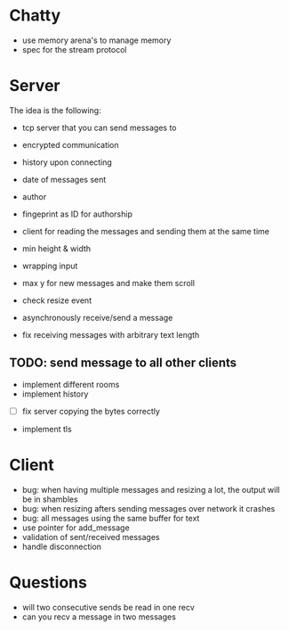 # Chatty
- use memory arena's to manage memory
- spec for the stream protocol

# Server
The idea is the following:
- tcp server that you can send messages to
- encrypted communication
- history upon connecting
- date of messages sent
- author
- fingeprint as ID for authorship
- client for reading the messages and sending them at the same time

- min height & width
- wrapping input
- max y for new messages and make them scroll
- check resize event
- asynchronously receive/send a message
- fix receiving messages with arbitrary text length

## TODO: send message to all other clients
- implement different rooms
- implement history
 - [ ] fix server copying the bytes correctly
- implement tls


# Client
- bug: when having multiple messages and resizing a lot, the output will be in shambles
- bug: when resizing afters sending messages over network it crashes
- bug: all messages using the same buffer for text
- use pointer for add_message
- validation of sent/received messages
- handle disconnection

# Questions
- will two consecutive sends be read in one recv
- can you recv a message in two messages
